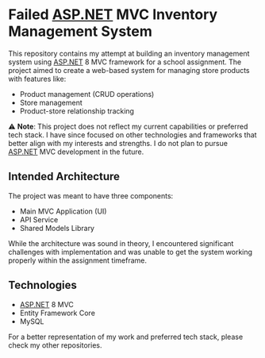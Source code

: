# Failed [ASP.NET](http://ASP.NET) MVC Inventory Management System

This repository contains my attempt at building an inventory management system using [ASP.NET](http://ASP.NET) 8 MVC framework for a school assignment. The project aimed to create a web-based system for managing store products with features like:

- Product management (CRUD operations)
- Store management
- Product-store relationship tracking

⚠️ **Note**: This project does not reflect my current capabilities or preferred tech stack. I have since focused on other technologies and frameworks that better align with my interests and strengths. I do not plan to pursue [ASP.NET](ASP.net) MVC development in the future.

## Intended Architecture

The project was meant to have three components:

- Main MVC Application (UI)
- API Service
- Shared Models Library

While the architecture was sound in theory, I encountered significant challenges with implementation and was unable to get the system working properly within the assignment timeframe.

## Technologies

- [ASP.NET](http://ASP.NET) 8 MVC
- Entity Framework Core
- MySQL

For a better representation of my work and preferred tech stack, please check my other repositories.
